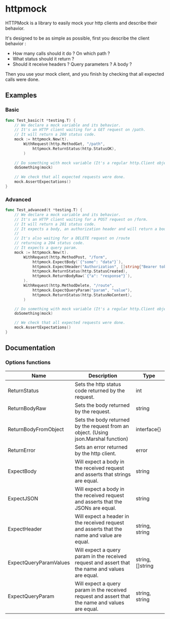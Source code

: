 # httpmock

HTTPMock is a library to easily mock your http clients and describe their behavior.

It's designed to be as simple as possible, first you describe the client behavior :
 - How many calls should it do ? On which path ?
 - What status should it return ?
 - Should it receive headers ? Query parameters ? A body ?

Then you use your mock client, and you finish by checking that all expected calls were done. 

## Examples

### Basic

```go
func Test_basic(t *testing.T) {
    // We declare a mock variable and its behavior.
    // It's an HTTP client waiting for a GET request on /path.
    // It will return a 200 status code.
    mock := httpmock.New(t).
        WithRequest(http.MethodGet, "/path",
            httpmock.ReturnStatus(http.StatusOK), 
        )
	
    // Do something with mock variable (It's a regular http.Client object).
    doSomething(mock)
	
    // We check that all expected requests were done. 
    mock.AssertExpectations()
}
```

### Advanced

```go
func Test_advanced(t *testing.T) {
    // We declare a mock variable and its behavior.
    // It's an HTTP client waiting for a POST request on /form.
    // It will return a 201 status code.
    // It expects a body, an authorization header and will return a body
    //
    // It's also waiting for a DELETE request on /route
    // returning a 204 status code.
    // It expects a query param.
    mock := httpmock.New(t).
        WithRequest(http.MethodPost, "/form",
            httpmock.ExpectBody(`{"some": "data"}`),
            httpmock.ExpectHeader("Authorization", []string{"Bearer token"}),
            httpmock.ReturnStatus(http.StatusCreated),
            httpmock.ReturnBodyRaw(`{"a": "response"}`),
        ).
        WithRequest(http.MethodDelete, "/route",
            httpmock.ExpectQueryParam("param", "value"),
            httpmock.ReturnStatus(http.StatusNoContent),
        )

    // Do something with mock variable (It's a regular http.Client object).
    doSomething(mock)

    // We check that all expected requests were done. 
    mock.AssertExpectations()
}
```

## Documentation

### Options functions

| Name                   | Description                                                                                      | Type             |
|------------------------|--------------------------------------------------------------------------------------------------|------------------|
| ReturnStatus           | Sets the http status code returned by the request.                                               | int              |
| ReturnBodyRaw          | Sets the body returned by the request.                                                           | string           |
| ReturnBodyFromObject   | Sets the body returned by the request from an object. (Using json.Marshal function)              | interface{}      |
| ReturnError            | Sets an error returned by the http client.                                                       | error            |
| ExpectBody             | Will expect a body in the received request and asserts that strings are equal.                   | string           |
| ExpectJSON             | Will expect a body in the received request and asserts that the JSONs are equal.                 | string           |
| ExpectHeader           | Will expect a header in the received request and asserts that the name and value are equal.      | string, string   |
| ExpectQueryParamValues | Will expect a query param in the received request and assert that the name and values are equal. | string, []string |
| ExpectQueryParam       | Will expect a query param in the received request and assert that the name and values are equal. | string, string   |

